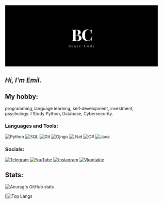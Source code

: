 ![Header](https://github.com/BearsCode/bearscode/blob/main/assets/Header.png)
## *Hi, I'm Emil.*
## My hobby:
programming, language learning, self-development, investment, psychology.
I Study Python, Database, Cybersecurity.

### Languages and Tools:
![Python](https://img.shields.io/badge/-Python-090909?style=for-the-badge&logo=python&logoColor=47C5FB)
![SQL](https://img.shields.io/badge/-SQL-090909?style=for-the-badge&logo=sql&logoColor=097CDB)
![Git](https://img.shields.io/badge/-Git-090909?style=for-the-badge&logo=git&logoColor=F8C52C)
![Djngo](https://img.shields.io/badge/-Django-090909?style=for-the-badge&logo=django&logoColor=E9D54D)
![.Net](https://img.shields.io/badge/-Framework-090909?style=for-the-badge&logo=.net&logoColor=E5D3FF)
![C#](https://img.shields.io/badge/-C%23-090909?style=for-the-badge&logo=C%23&logoColor=E5D3FF)
![Java](https://img.shields.io/badge/-Java-090909?style=for-the-badge&logo=Java&logoColor=E5D3FF)
### Socials:
[![Telegram](https://img.shields.io/badge/-Telegram-090909?style=for-the-badge&logo=telegram&logoColor=27A0D9)](https://t.me/BearsCode)
[![YouTube](https://img.shields.io/badge/-YouTube-090909?style=for-the-badge&logo=YouTube&logoColor=FF0000)](https://www.youtube.com/channel/UCtL35bXnV5Agxfa96dyYeLw)
[![Instagram](https://img.shields.io/badge/-Instagram-090909?style=for-the-badge&logo=instagram&logoColor=B4068E)](https://www.instagram.com/emil_kusumov/)
[![Vkontakte](https://img.shields.io/badge/-Vkontakte-090909?style=for-the-badge&logo=Vk&logoColor=4F7DB3)](https://vk.com/bearscode)

## Stats:

![Anurag's GitHub stats](https://github-readme-stats.vercel.app/api?username=bearscode&show_icons=true&theme=radical)

[![Top Langs](https://github-readme-stats.vercel.app/api/top-langs/?username=bearscode&langs_count=8t&show_icons=true&theme=radical)

